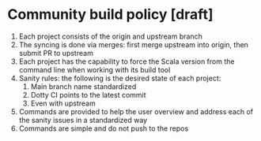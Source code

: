 # Community build policy [draft]
1. Each project consists of the origin and upstream branch
2. The syncing is done via merges: first merge upstream into origin, then submit PR to upstream
3. Each project has the capability to force the Scala version from the command line when working with its build tool
4. Sanity rules: the following is the desired state of each project:
    1. Main branch name standardized
    2. Dotty CI points to the latest commit
    3. Even with upstream
5. Commands are provided to help the user overview and address each of the sanity issues in a standardized way
6. Commands are simple and do not push to the repos
